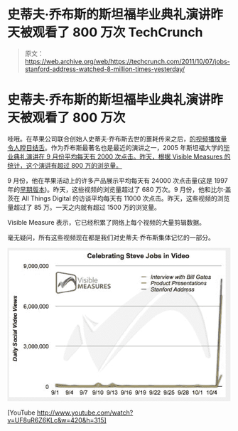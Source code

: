 # 史蒂夫·乔布斯的斯坦福毕业典礼演讲昨天被观看了 800 万次 TechCrunch

> 原文：<https://web.archive.org/web/https://techcrunch.com/2011/10/07/jobs-stanford-address-watched-8-million-times-yesterday/>

# 史蒂夫·乔布斯的斯坦福毕业典礼演讲昨天被观看了 800 万次

哇哦。在苹果公司联合创始人史蒂夫·乔布斯去世的噩耗传来之后，[的视频播放量令人瞠目结舌](https://web.archive.org/web/20230205003137/http://corp.visiblemeasures.com/news-and-events/blog/bid/69066/Celebrating-Steve-Jobs-in-Video)。作为乔布斯最著名也是最近的演讲之一，2005 年斯坦福大学的[毕业典礼演讲在 9 月份平均每天有 2000 次点击。昨天，根据 Visible Measures 的统计，这个演讲有超过 800 万的浏览量。](https://web.archive.org/web/20230205003137/https://techcrunch.com/2011/10/05/stay-hungry-stay-foolish/)

9 月份，他在苹果活动上的许多产品展示平均每天有 24000 次点击量(这是 1997 年的[早期版本](https://web.archive.org/web/20230205003137/https://techcrunch.com/2011/10/06/jobs-focus-is-about-saying-no/))。昨天，这些视频的浏览量超过了 680 万次。9 月份，他和比尔·盖茨在 All Things Digital 的访谈平均每天有 11000 次点击。昨天，这些视频的浏览量超过了 85 万。一天之内就有超过 1500 万的浏览量。

Visible Measure 表示，它已经积累了网络上每个视频的大量剪辑数据。

毫无疑问，所有这些视频现在都是我们对史蒂夫·乔布斯集体记忆的一部分。

![](img/57f339c6b15c19238c704f044a288a28.png)

[YouTube http://www.youtube.com/watch?v=UF8uR6Z6KLc&w=420&h=315]